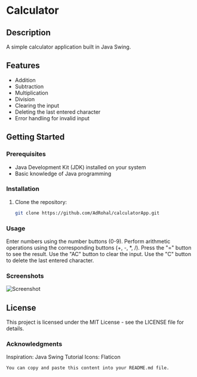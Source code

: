 # Calculator

## Description

A simple calculator application built in Java Swing.

## Features

- Addition
- Subtraction
- Multiplication
- Division
- Clearing the input
- Deleting the last entered character
- Error handling for invalid input

## Getting Started

### Prerequisites

- Java Development Kit (JDK) installed on your system
- Basic knowledge of Java programming

### Installation

1. Clone the repository:

   ```bash
   git clone https://github.com/AdRohal/calculatorApp.git
   
### Usage

Enter numbers using the number buttons (0-9).
Perform arithmetic operations using the corresponding buttons (+, -, *, /).
Press the "=" button to see the result.
Use the "AC" button to clear the input.
Use the "C" button to delete the last entered character.

### Screenshots

![Screenshot](/screenshot.png)

## License
This project is licensed under the MIT License - see the LICENSE file for details.

### Acknowledgments
Inspiration: Java Swing Tutorial
Icons: Flaticon

```bash
You can copy and paste this content into your README.md file.
